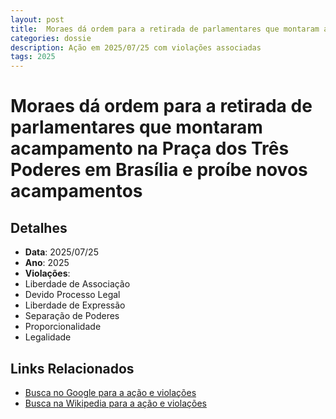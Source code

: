 ```yaml
---
layout: post
title:  Moraes dá ordem para a retirada de parlamentares que montaram acampamento na Praça dos Três Poderes em Brasília e proíbe novos acampamentos
categories: dossie
description: Ação em 2025/07/25 com violações associadas
tags: 2025
---
```


# Moraes dá ordem para a retirada de parlamentares que montaram acampamento na Praça dos Três Poderes em Brasília e proíbe novos acampamentos

## Detalhes
- **Data**: 2025/07/25
- **Ano**: 2025
- **Violações**:
- Liberdade de Associação
- Devido Processo Legal
- Liberdade de Expressão
- Separação de Poderes
- Proporcionalidade
- Legalidade

## Links Relacionados
- [Busca no Google para a ação e violações](https://www.google.com/search?q=%22Alexandre%20de%20Moraes%22%20Moraes%20d%C3%A1%20ordem%20para%20a%20retirada%20de%20parlamentares%20que%20montaram%20acampamento%20na%20Pra%C3%A7a%20dos%20Tr%C3%AAs%20Poderes%20em%20Bras%C3%ADlia%20e%20pro%C3%ADbe%20novos%20acampamentos%20Liberdade%20de%20Associa%C3%A7%C3%A3o%20Devido%20Processo%20Legal%20Liberdade%20de%20Express%C3%A3o%20Separa%C3%A7%C3%A3o%20de%20Poderes%20Proporcionalidade%20Legalidade%202025)
- [Busca na Wikipedia para a ação e violações](https://en.wikipedia.org/w/index.php?search=%22Alexandre%20de%20Moraes%22%20Moraes%20d%C3%A1%20ordem%20para%20a%20retirada%20de%20parlamentares%20que%20montaram%20acampamento%20na%20Pra%C3%A7a%20dos%20Tr%C3%AAs%20Poderes%20em%20Bras%C3%ADlia%20e%20pro%C3%ADbe%20novos%20acampamentos%20Liberdade%20de%20Associa%C3%A7%C3%A3o%20Devido%20Processo%20Legal%20Liberdade%20de%20Express%C3%A3o%20Separa%C3%A7%C3%A3o%20de%20Poderes%20Proporcionalidade%20Legalidade%202025)
